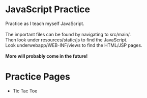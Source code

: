 # JavaScript Practice
Practice as I teach myself JavaScript.
<br><br>
The important files can be found by navigating to src/main/.<br>
Then look under resources/static/js to find the JavaScript.<br>
Look underwebapp/WEB-INF/views to find the HTML/JSP pages.
<br><br>
<b>More will probably come in the future!</b>


<h1>Practice Pages</h1>
<ul>
  <li>Tic Tac Toe</li>
</ul>

